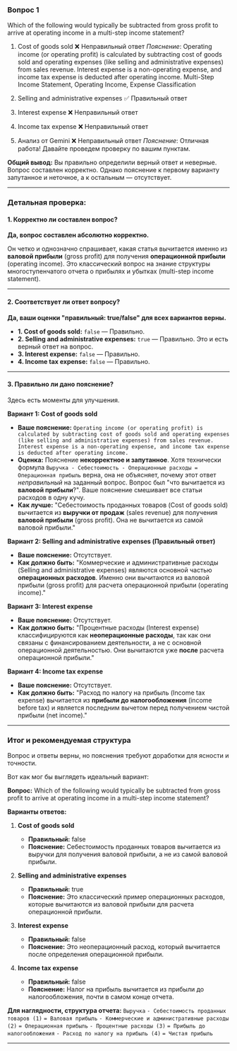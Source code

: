 ### Вопрос 1
Which of the following would typically be subtracted from gross profit to arrive at operating income in a multi-step income statement?

1) Cost of goods sold
❌ Неправильный ответ
_Пояснение_: Operating income (or operating profit) is calculated by subtracting cost of goods sold and operating expenses (like selling and administrative expenses) from sales revenue. Interest expense is a non-operating expense, and income tax expense is deducted after operating income. Multi-Step Income Statement, Operating Income, Expense Classification

2) Selling and administrative expenses
✅ Правильный ответ

3) Interest expense
❌ Неправильный ответ

4) Income tax expense
❌ Неправильный ответ

5) Анализ от Gemini
❌ Неправильный ответ
_Пояснение_: Отличная работа! Давайте проведем проверку по вашим пунктам.

**Общий вывод:** Вы правильно определили верный ответ и неверные. Вопрос составлен корректно. Однако пояснение к первому варианту запутанное и неточное, а к остальным — отсутствует.

---

### Детальная проверка:

#### 1. Корректно ли составлен вопрос?

**Да, вопрос составлен абсолютно корректно.**

Он четко и однозначно спрашивает, какая статья вычитается именно из **валовой прибыли** (gross profit) для получения **операционной прибыли** (operating income). Это классический вопрос на знание структуры многоступенчатого отчета о прибылях и убытках (multi-step income statement).

---

#### 2. Соответствует ли ответ вопросу?

**Да, ваши оценки "правильный: true/false" для всех вариантов верны.**

*   **1. Cost of goods sold:** `false` — Правильно.
*   **2. Selling and administrative expenses:** `true` — Правильно. Это и есть верный ответ на вопрос.
*   **3. Interest expense:** `false` — Правильно.
*   **4. Income tax expense:** `false` — Правильно.

---

#### 3. Правильно ли дано пояснение?

Здесь есть моменты для улучшения.

**Вариант 1: Cost of goods sold**
*   **Ваше пояснение:** `Operating income (or operating profit) is calculated by subtracting cost of goods sold and operating expenses (like selling and administrative expenses) from sales revenue. Interest expense is a non-operating expense, and income tax expense is deducted after operating income.`
*   **Оценка:** Пояснение **некорректное и запутанное**. Хотя технически формула `Выручка - Себестоимость - Операционные расходы = Операционная прибыль` верна, она не объясняет, почему этот ответ *неправильный* на заданный вопрос. Вопрос был "что вычитается из **валовой прибыли**?". Ваше пояснение смешивает все статьи расходов в одну кучу.
*   **Как лучше:** "Себестоимость проданных товаров (Cost of goods sold) вычитается из **выручки от продаж** (sales revenue) для получения **валовой прибыли** (gross profit). Она не вычитается из самой валовой прибыли."

**Вариант 2: Selling and administrative expenses (Правильный ответ)**
*   **Ваше пояснение:** Отсутствует.
*   **Как должно быть:** "Коммерческие и административные расходы (Selling and administrative expenses) являются основной частью **операционных расходов**. Именно они вычитаются из валовой прибыли (gross profit) для расчета операционной прибыли (operating income)."

**Вариант 3: Interest expense**
*   **Ваше пояснение:** Отсутствует.
*   **Как должно быть:** "Процентные расходы (Interest expense) классифицируются как **неоперационные расходы**, так как они связаны с финансированием деятельности, а не с основной операционной деятельностью. Они вычитаются уже **после** расчета операционной прибыли."

**Вариант 4: Income tax expense**
*   **Ваше пояснение:** Отсутствует.
*   **Как должно быть:** "Расход по налогу на прибыль (Income tax expense) вычитается из **прибыли до налогообложения** (income before tax) и является последним вычетом перед получением чистой прибыли (net income)."

---

### Итог и рекомендуемая структура

Вопрос и ответы верны, но пояснения требуют доработки для ясности и точности.

Вот как мог бы выглядеть идеальный вариант:

**Вопрос:** Which of the following would typically be subtracted from gross profit to arrive at operating income in a multi-step income statement?

**Варианты ответов:**

1.  **Cost of goods sold**
    *   **Правильный:** false
    *   **Пояснение:** Себестоимость проданных товаров вычитается из выручки для получения валовой прибыли, а не из самой валовой прибыли.

2.  **Selling and administrative expenses**
    *   **Правильный:** true
    *   **Пояснение:** Это классический пример операционных расходов, которые вычитаются из валовой прибыли для расчета операционной прибыли.

3.  **Interest expense**
    *   **Правильный:** false
    *   **Пояснение:** Это неоперационный расход, который вычитается после определения операционной прибыли.

4.  **Income tax expense**
    *   **Правильный:** false
    *   **Пояснение:** Налог на прибыль вычитается из прибыли до налогообложения, почти в самом конце отчета.

**Для наглядности, структура отчета:**
`Выручка`
`- Себестоимость проданных товаров (1)`
`= Валовая прибыль`
`- Коммерческие и административные расходы (2)`
`= Операционная прибыль`
`- Процентные расходы (3)`
`= Прибыль до налогообложения`
`- Расход по налогу на прибыль (4)`
`= Чистая прибыль`



---

